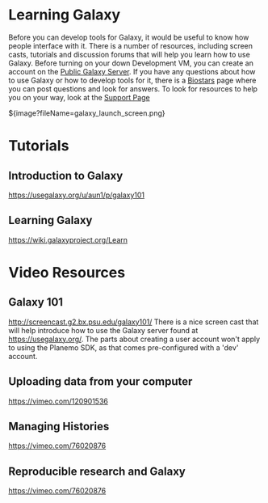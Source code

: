 
Learning Galaxy
===============

Before you can develop tools for Galaxy, it would be useful to know how people interface with it. There is a number of resources, including screen casts, tutorials and discussion forums that will help you learn how to use Galaxy. Before turning on your down Development VM, you can create an account on the [Public Galaxy Server](https://usegalaxy.org/). If you have any questions about how to use Galaxy or how to develop tools for it, there is a [Biostars](https://biostar.usegalaxy.org/) page where you can post questions and look for answers. To look for resources to help you on your way, look at the [Support Page](https://wiki.galaxyproject.org/Support)

${image?fileName=galaxy_launch_screen.png}

Tutorials
=========

Introduction to Galaxy
----------------------
https://usegalaxy.org/u/aun1/p/galaxy101

Learning Galaxy
---------------
https://wiki.galaxyproject.org/Learn

Video Resources
===============

Galaxy 101
----------
http://screencast.g2.bx.psu.edu/galaxy101/
There is a nice screen cast that will help introduce how to use the Galaxy server found at https://usegalaxy.org/. The parts about creating a user account won't apply to using the Planemo SDK, as that comes pre-configured with a 'dev' account.

Uploading data from your computer
---------------------------------
https://vimeo.com/120901536

Managing Histories
------------------
https://vimeo.com/76020876

Reproducible research and Galaxy
--------------------------------
https://vimeo.com/76020876
